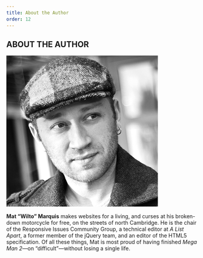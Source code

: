 ```yaml
---
title: About the Author
order: 12
---
```

## ABOUT THE AUTHOR

![](image/mat-marquis.png)

**Mat “Wilto” Marquis** makes websites for a living, and curses at his broken-down motorcycle for free, on the streets of north Cambridge. He is the chair of the Responsive Issues Community Group, a technical editor at *A List Apart*, a former member of the jQuery team, and an editor of the HTML5 specification. Of all these things, Mat is most proud of having finished *Mega Man 2*—on “difficult”—without losing a single life.
